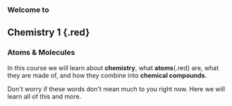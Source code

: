 ### Welcome to

## Chemistry 1 {.red}

### Atoms & Molecules

<slide/>

In this course we will learn about **chemistry**, what **atoms**{.red} are, what they are made of, and how they combine into **chemical compounds**.

<slide/>

Don't worry if these words don't mean much to you right now. Here we will learn all of this and more.
